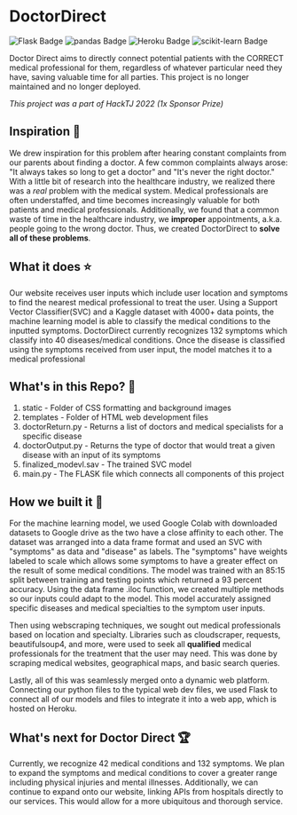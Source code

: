 # DoctorDirect 

![Flask Badge](https://img.shields.io/badge/Flask-000?logo=flask&logoColor=fff&style=flat)
![pandas Badge](https://img.shields.io/badge/pandas-150458?logo=pandas&logoColor=fff&style=flat)
![Heroku Badge](https://img.shields.io/badge/Heroku-430098?logo=heroku&logoColor=fff&style=flat)
![scikit-learn Badge](https://img.shields.io/badge/scikit--learn-F7931E?logo=scikitlearn&logoColor=fff&style=flat)

Doctor Direct aims to directly connect potential patients with the CORRECT medical professional for them, regardless of whatever particular need they have, saving valuable time for all parties. This project is no longer maintained and no longer deployed.

*This project was a part of HackTJ 2022 (1x Sponsor Prize)*

## Inspiration 🔮 
We drew inspiration for this problem after hearing constant complaints from our parents about finding a doctor. A few common complaints always arose: "It always takes so long to get a doctor" and "It's never the right doctor." With a little bit of research into the healthcare industry, we realized there was a _real_ problem with the medical system. Medical professionals are often understaffed, and time becomes increasingly valuable for both patients and medical professionals. Additionally, we found that a common waste of time in the healthcare industry, we **improper** appointments, a.k.a. people going to the wrong doctor. Thus, we created DoctorDirect to **solve all of these problems**.

## What it does ⭐
Our website receives user inputs which include user location and symptoms to find the nearest medical professional to treat the user. Using a Support Vector Classifier(SVC) and a Kaggle dataset with 4000+ data points, the machine learning model is able to classify the medical conditions to the inputted symptoms. DoctorDirect currently recognizes 132 symptoms which classify into 40 diseases/medical conditions. Once the disease is classified using the symptoms received from user input, the model matches it to a medical professional

## What's in this Repo? 📑

1. static - Folder of CSS formatting and background images
2. templates - Folder of HTML web development files
3. doctorReturn.py - Returns a list of doctors and medical specialists for a specific disease
4. doctorOutput.py - Returns the type of doctor that would treat a given disease with an input of its symptoms
5. finalized_modevl.sav - The trained SVC model
6. main.py - The FLASK file which connects all components of this project

## How we built it 🔨
For the machine learning model, we used Google Colab with downloaded datasets to Google drive as the two have a close affinity to each other. The dataset was arranged into a data frame format and used an SVC with "symptoms" as data and "disease" as labels. The "symptoms" have weights labeled to scale which allows some symptoms to have a greater effect on the result of some medical conditions. The model was trained with an 85:15 split between training and testing points which returned a 93 percent accuracy. Using the data frame .iloc function, we created multiple methods so our inputs could adapt to the model. This model accurately assigned specific diseases and medical specialties to the symptom user inputs. 

Then using webscraping techniques, we sought out medical professionals based on location and specialty. Libraries such as cloudscraper, requests, beautifulsoup4, and more, were used to seek all **qualified** medical professionals for the treatment that the user may need. This was done by scraping medical websites, geographical maps, and basic search queries.

Lastly, all of this was seamlessly merged onto a dynamic web platform. Connecting our python files to the typical web dev files, we used Flask to connect all of our models and files to integrate it into a web app, which is hosted on Heroku.

## What's next for Doctor Direct 🏆
Currently, we recognize 42 medical conditions and 132 symptoms. We plan to expand the symptoms and medical conditions to cover a greater range including physical injuries and mental illnesses. Additionally, we can continue to expand onto our website, linking APIs from hospitals directly to our services. This would allow for a more ubiquitous and thorough service. 
